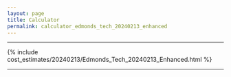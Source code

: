 ```yaml
---
layout: page
title: Calculator
permalink: calculator_edmonds_tech_20240213_enhanced
---
```


___

{% include cost_estimates/20240213/Edmonds_Tech_20240213_Enhanced.html %}

___

